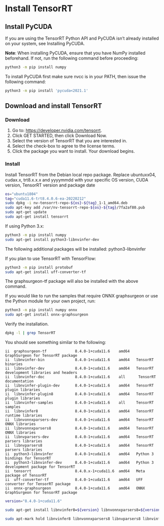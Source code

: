 # Install TensorRT 

## Install PyCUDA

If you are using the TensorRT Python API and PyCUDA isn’t already installed on your system, see Installing PyCUDA.


**Note**: When installing PyCUDA, ensure that you have NumPy installed beforehand. If not, run the following command before proceeding:


```bash
python3 -m pip install numpy
```

To install PyCUDA first make sure nvcc is in your PATH, then issue the following command:

```bash
python3 -m pip install 'pycuda<2021.1'
```
## Download and install TensorRT

### Download

1. Go to: https://developer.nvidia.com/tensorrt.
2. Click GET STARTED, then click Download Now.
3. Select the version of TensorRT that you are interested in.
4. Select the check-box to agree to the license terms.
5. Click the package you want to install. Your download begins.


### Install

Install TensorRT from the Debian local repo package. Replace ubuntuxx04, cudax.x, trt8.x.x.x and yyyymmdd with your specific OS version, CUDA version, TensorRT version and package date

```bash
os="ubuntu1804" 
tag="cuda11.6-trt8.4.0.6-ea-20220212"   
sudo dpkg -i nv-tensorrt-repo-${os}-${tag}_1-1_amd64.deb
sudo apt-key add /var/nv-tensorrt-repo-${os}-${tag}/7fa2af80.pub
sudo apt-get update
sudo apt-get install tensorrt
```
If using Python 3.x:
```bash
python3 -m pip install numpy
sudo apt-get install python3-libnvinfer-dev
```
The following additional packages will be installed: python3-libnvinfer

If you plan to use TensorRT with TensorFlow:

```bash
python3 -m pip install protobuf
sudo apt-get install uff-converter-tf
```
The graphsurgeon-tf package will also be installed with the above command.

If you would like to run the samples that require ONNX graphsurgeon or use the Python module for your own project, run:

```bash
python3 -m pip install numpy onnx
sudo apt-get install onnx-graphsurgeon
```
Verify the installation.

```bash
dpkg -l | grep TensorRT
```
You should see something similar to the following:

```
ii  graphsurgeon-tf	            8.4.0-1+cuda11.6	amd64	GraphSurgeon for TensorRT package
ii  libnvinfer-bin		        8.4.0-1+cuda11.6	amd64	TensorRT binaries
ii  libnvinfer-dev		        8.4.0-1+cuda11.6	amd64	TensorRT development libraries and headers
ii  libnvinfer-doc		        8.4.0-1+cuda11.6	all	     TensorRT documentation
ii  libnvinfer-plugin-dev	    8.4.0-1+cuda11.6	amd64	TensorRT plugin libraries
ii  libnvinfer-plugin8	        8.4.0-1+cuda11.6	amd64	TensorRT plugin libraries
ii  libnvinfer-samples	        8.4.0-1+cuda11.6	all	    TensorRT samples
ii  libnvinfer8		            8.4.0-1+cuda11.6	amd64	TensorRT runtime libraries
ii  libnvonnxparsers-dev		8.4.0-1+cuda11.6	amd64	TensorRT ONNX libraries
ii  libnvonnxparsers8	        8.4.0-1+cuda11.6	amd64	TensorRT ONNX libraries
ii  libnvparsers-dev	        8.4.0-1+cuda11.6	amd64	TensorRT parsers libraries
ii  libnvparsers8	            8.4.0-1+cuda11.6	amd64	TensorRT parsers libraries
ii  python3-libnvinfer	        8.4.0-1+cuda11.6	amd64	Python 3 bindings for TensorRT
ii  python3-libnvinfer-dev	    8.4.0-1+cuda11.6	amd64	Python 3 development package for TensorRT
ii  tensorrt		            8.4.0.x-1+cuda11.6 	amd64	Meta package of TensorRT
ii  uff-converter-tf	        8.4.0-1+cuda11.6	amd64	UFF converter for TensorRT package
ii  onnx-graphsurgeon           8.4.0-1+cuda11.6    amd64   ONNX GraphSurgeon for TensorRT package
```

```bash
version="8.4.0-1+cuda11.6"

sudo apt-get install libnvinfer8=${version} libnvonnxparsers8=${version} libnvparsers8=${version} libnvinfer-plugin8=${version} libnvinfer-dev=${version} libnvonnxparsers-dev=${version} libnvparsers-dev=${version} libnvinfer-plugin-dev=${version} python3-libnvinfer=${version}

sudo apt-mark hold libnvinfer8 libnvonnxparsers8 libnvparsers8 libnvinfer-plugin8 libnvinfer-dev libnvonnxparsers-dev libnvparsers-dev libnvinfer-plugin-dev python3-libnvinfer
```